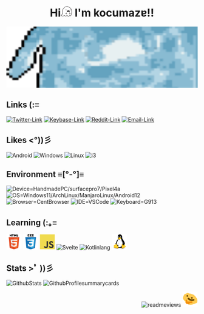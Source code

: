 <h1 align='center'>Hi<img src='./image/ghost.gif' width='30' height'30' alt='Ghost'/> I'm kocumazɐ!!</h1>
<img src='./image/readme.png' alt='header'/>

## Links (:≡
<a href='https://twitter.com/kocumaza'>
  <img src='https://img.shields.io/badge/-twitter-1c9cea?style=flat-square' alt='Twitter-Link'/></a>
<a href='https://steamcommunity.com/id/kocumaza'>
  <img src='https://img.shields.io/badge/-Keybase-e3e049?style=flat-square' alt='Keybase-Link'/></a>
<a href='https://www.reddit.com/user/kocumaza'>
  <img src='https://img.shields.io/badge/-Reddit-ea5a1c?style=flat-square' alt='Reddit-Link'/></a>
<a href='mailto://kocumaza--@outlook.com'>
  <img src='https://img.shields.io/badge/-Email-23b8b3?style=flat-square' alt='Email-Link'/></a>

## Likes <°))彡
<p align='left'>
  <img src='https://img.shields.io/badge/Android-3ddb86.svg?logo=&style=flat-square' alt='Android'/>
  <img src='https://img.shields.io/badge/Windows-1595fa.svg?logo=&style=flat-square' alt='Windows'/>
  <img src='https://img.shields.io/badge/Linux-2CA5E0.svg?logo=&style=flat-square' alt='Linux'/>
  <img src='https://img.shields.io/badge/i3-fb4934.svg?logo=&style=flat-square' alt='i3'/></p>

## Environment ≡[°-°]≡
<p align='left'>
  <img src='https://img.shields.io/static/v1?label=Device&message=Handmade%20PC/surface%20pro%207/Pixel%204a&color=355cb0&style=flat-square' alt='Device=HandmadePC/surfacepro7/Pixel4a'/>
  <img src='https://img.shields.io/static/v1?label=OS&message=Windows11/Arch%20Linux/Manjaro%20Linux/Android12&color=07adad&style=flat-square' alt='OS=Windows11/ArchLinux/ManjaroLinux/Android12'/>
  <img src='https://img.shields.io/static/v1?label=Browser&message=CentBrowser&color=5cb0ff&style=flat-square' alt='Browser=CentBrowser'/>
  <img src='https://img.shields.io/static/v1?label=IDE&message=VSCode%20Insiders&color=0f92d9&style=flat-square' alt='IDE=VSCode'/>
  <img src='https://img.shields.io/static/v1?label=Keyboard&message=G913&color=black&style=flat-square' alt='Keyboard=G913'/></p>

## Learning (:｡≡
<p align='left'>
  <img src='https://raw.githubusercontent.com/devicons/devicon/master/icons/html5/html5-original-wordmark.svg' width='40' height='40' alt='HTML'/>
  <img src='https://raw.githubusercontent.com/devicons/devicon/master/icons/css3/css3-original-wordmark.svg' width='40' height='40' alt='CSS'/>
  <img src='https://raw.githubusercontent.com/devicons/devicon/master/icons/javascript/javascript-original.svg' width='40' height='40' alt='JavaScript'/>
  <img src='https://upload.wikimedia.org/wikipedia/commons/1/1b/Svelte_Logo.svg' width='40' height='40' alt='Svelte'/>
  <img src='https://www.vectorlogo.zone/logos/kotlinlang/kotlinlang-icon.svg' width='40' height='40' alt='Kotlinlang'/>
  <img src='https://raw.githubusercontent.com/devicons/devicon/master/icons/linux/linux-original.svg' width='40' height='40' alt='Linux'/>

  ## Stats >ﾟ ))彡
<p align='left'>
  <img src='https://github-readme-stats.vercel.app/api?username=kocumaza&count_private=true&show_icons=true&theme=prussian' alt='GithubStats'/>
  <img src='https://github-profile-summary-cards.vercel.app/api/cards/productive-time?username=kocumaza&theme=nord_dark' alt='GithubProfilesummarycards'/></p>

<p align='right'>
  <img src='https://komarev.com/ghpvc/?username=kocumaza&color=46b8d4&style=flat-square' alt='readmeviews'/>
  <img src='./image/nyo.png' width='40' height='40' alt='thinkingface'/></p>
  
 
